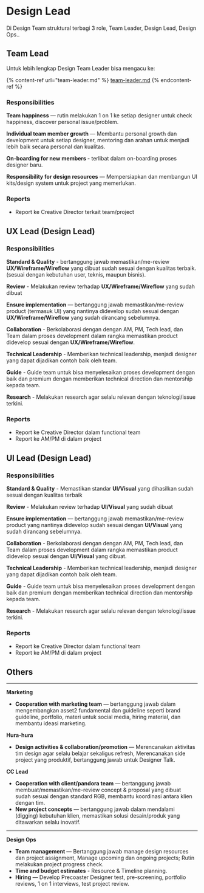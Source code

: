 # Design Lead

Di Design Team struktural terbagi 3 role, Team Leader, Design Lead, Design Ops..&#x20;

## Team Lead

Untuk lebih lengkap Design Team Leader bisa mengacu ke:

{% content-ref url="team-leader.md" %}
[team-leader.md](team-leader.md)
{% endcontent-ref %}

### **Responsibilities**

**Team happiness** — rutin melakukan 1 on 1 ke setiap designer untuk check happiness, discover personal issue/problem.

**Individual team member growth** — Membantu personal growth dan development untuk setiap designer, mentoring dan arahan untuk menjadi lebih baik secara personal dan kualitas.

**On-boarding for new members -** terlibat dalam on-boarding proses designer baru.

**Responsibility for design resources** — Mempersiapkan dan membangun UI kits/design system untuk project yang memerlukan.

### Reports

* Report ke Creative Director terkait team/project



## UX Lead (Design Lead)

### **Responsibilities**

**Standard & Quality** - bertanggung jawab memastikan/me-review **UX/Wireframe/Wireflow** yang dibuat sudah sesuai dengan kualitas terbaik. (sesuai dengan kebutuhan user, teknis, maupun bisnis).

**Review** - Melakukan review terhadap **UX/Wireframe/Wireflow** yang sudah dibuat

**Ensure implementation** —  bertanggung jawab memastikan/me-review product (termasuk UI) yang nantinya didevelop sudah sesuai dengan **UX/Wireframe/Wireflow** yang sudah dirancang sebelumnya.

**Collaboration** - Berkolaborasi dengan dengan AM, PM, Tech lead, dan Team dalam proses development dalam rangka memastikan product didevelop sesuai dengan **UX/Wireframe/Wireflow**.

**Technical Leadership**  - Memberikan technical leadership, menjadi designer yang dapat dijadikan contoh baik oleh team.

**Guide** - Guide team  untuk bisa menyelesaikan proses development dengan baik dan premium dengan memberikan technical direction dan mentorship kepada team.

**Research** - Melakukan research agar selalu relevan dengan teknologi/issue terkini.

### Reports

* Report ke Creative Director dalam functional team
* Report ke AM/PM di dalam project



## UI Lead (Design Lead)

### **Responsibilities**

**Standard & Quality** - Memastikan standar  **UI/Visual** yang dihasilkan sudah sesuai dengan kualitas terbaik

**Review** - Melakukan review terhadap **UI/Visual** yang sudah dibuat

**Ensure implementation** —  bertanggung jawab memastikan/me-review product  yang nantinya didevelop sudah sesuai dengan **UI/Visual** yang sudah dirancang sebelumnya.

**Collaboration** - Berkolaborasi dengan dengan AM, PM, Tech lead, dan Team dalam proses development dalam rangka memastikan product didevelop sesuai dengan **UI/Visual** yang dibuat.

**Technical Leadership**  - Memberikan technical leadership, menjadi designer yang dapat dijadikan contoh baik oleh team.

**Guide** - Guide team  untuk bisa menyelesaikan proses development dengan baik dan premium dengan memberikan technical direction dan mentorship kepada team.

**Research** - Melakukan research agar selalu relevan dengan teknologi/issue terkini.

### Reports

* Report ke Creative Director dalam functional team
* Report ke AM/PM di dalam project





## Others

****

**Marketing**

* **Cooperation with marketing team** — bertanggung jawab dalam mengembangkan asset2 fundamental dan guideline seperti brand guideline, portfolio, materi untuk social media, hiring material, dan membantu ideasi marketing.

**Hura-hura**

* **Design activities & collaboration/promotion** — Merencanakan aktivitas tim design agar selalu belajar sekaligus refresh, Merencanakan side project yang produktif, bertanggung jawab untuk Designer Talk.



**CC Lead**

* **Cooperation with client/pandora team** —  bertanggung jawab membuat/memastikan/me-review concept & proposal yang dibuat sudah sesuai dengan standard RGB, membantu koordinasi antara klien dengan tim.
* **New project concepts** —  bertanggung jawab dalam mendalami (digging) kebutuhan klien, memastikan solusi desain/produk yang ditawarkan selalu inovatif.

****

**Design Ops**

* **Team management —** Bertanggung jawab manage design resources dan project assignment, Manage upcoming dan ongoing projects;  Rutin melakukan project progress check.
* **Time and budget estimates** - Resource & Timeline planning.
* **Hiring** — Develop Precoaster Designer test, pre-screening, portfolio reviews, 1 on 1 interviews, test project review.
